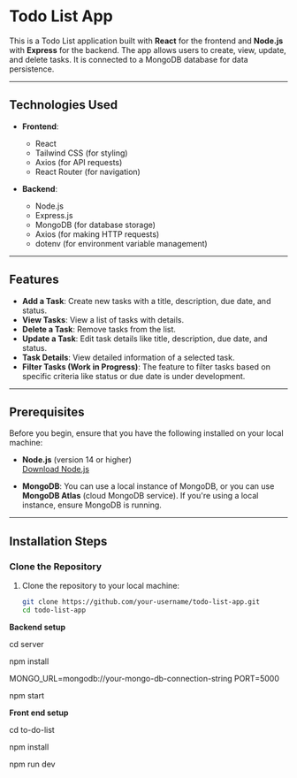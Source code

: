 # Todo List App

This is a Todo List application built with **React** for the frontend and **Node.js** with **Express** for the backend. The app allows users to create, view, update, and delete tasks. It is connected to a MongoDB database for data persistence.

---

## Technologies Used

- **Frontend**: 
  - React
  - Tailwind CSS (for styling)
  - Axios (for API requests)
  - React Router (for navigation)

- **Backend**: 
  - Node.js
  - Express.js
  - MongoDB (for database storage)
  - Axios (for making HTTP requests)
  - dotenv (for environment variable management)

---

## Features

- **Add a Task**: Create new tasks with a title, description, due date, and status.
- **View Tasks**: View a list of tasks with details.
- **Delete a Task**: Remove tasks from the list.
- **Update a Task**: Edit task details like title, description, due date, and status.
- **Task Details**: View detailed information of a selected task.
- **Filter Tasks (Work in Progress)**: The feature to filter tasks based on specific criteria like status or due date is under development.

---

## Prerequisites

Before you begin, ensure that you have the following installed on your local machine:

- **Node.js** (version 14 or higher)  
  [Download Node.js](https://nodejs.org/)
  
- **MongoDB**: You can use a local instance of MongoDB, or you can use **MongoDB Atlas** (cloud MongoDB service). If you're using a local instance, ensure MongoDB is running.

---

## Installation Steps

### Clone the Repository

1. Clone the repository to your local machine:
   ```bash
   git clone https://github.com/your-username/todo-list-app.git
   cd todo-list-app


**Backend setup**

cd server

npm install

MONGO_URL=mongodb://your-mongo-db-connection-string
PORT=5000

npm start

**Front end setup**

cd to-do-list

npm install

npm run dev

